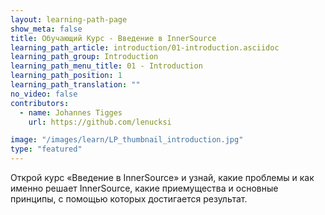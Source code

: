 ```yaml
---
layout: learning-path-page
show_meta: false
title: Обучающий Курс - Введение в InnerSource
learning_path_article: introduction/01-introduction.asciidoc
learning_path_group: Introduction
learning_path_menu_title: 01 - Introduction
learning_path_position: 1
learning_path_translation: ""
no_video: false
contributors:
  - name: Johannes Tigges
    url: https://github.com/lenucksi

image: "/images/learn/LP_thumbnail_introduction.jpg"
type: "featured"
---
```


Открой курс «Введение в InnerSource» и узнай, какие проблемы и как именно решает InnerSource, какие приемущества и основные принципы, с помощью которых достигается результат.

<!--- This file autogenerated from https://github.com/InnerSourceCommons/InnerSourceLearningPath/blob/master/scripts/generate_learning_path_markdown.js -->
